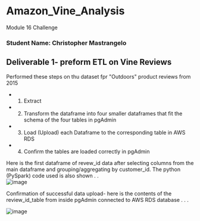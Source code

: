 # Amazon_Vine_Analysis
Module 16 Challenge

### Student Name: Christopher Mastrangelo 

## Deliverable 1- preform ETL on Vine Reviews

Performed these steps on thu dataset fpr "Outdoors" product reviews from 2015
- 1. Extract
- 2. Transform the dataframe into four smaller dataframes that fit the schema of the four tables in pgAdmin
- 3. Load (Upload) each Dataframe to the corresponding table in AWS RDS
- 4. Confirm the tables are loaded correctly in pgAdmin


Here is the first dataframe of revew_id data after selecting columns from the main dataframe and grouping/aggregating by customer_id.
The python (PySpark) code used is also shown . .  <br>
![image](https://user-images.githubusercontent.com/86205000/137646462-afc6eb92-0f20-418d-a498-4289a0e8019d.png)

Confirmation of successful data upload- here is the contents of the review_id_table from inside pgAdmin connected to AWS RDS database . . .  

![image](https://user-images.githubusercontent.com/86205000/137646697-5eb4e5b9-daf7-4990-bfb3-1defe337d4be.png)


